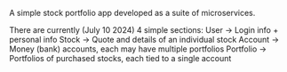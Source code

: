 A simple stock portfolio app developed as a suite of microservices.

There are currently (July 10 2024) 4 simple sections:
User -> Login info + personal info
Stock -> Quote and details of an individual stock
Account -> Money (bank) accounts, each may have multiple portfolios
Portfolio -> Portfolios of purchased stocks, each tied to a single account
